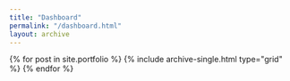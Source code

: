```yaml
---
title: "Dashboard"
permalink: "/dashboard.html"
layout: archive
---
```


<div class="grid__wrapper">
  {% for post in site.portfolio %}
    {% include archive-single.html type="grid" %}
  {% endfor %}
</div>
